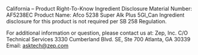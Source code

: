  
 
 
California – Product Right-To-Know Ingredient Disclosure 
Material Number: AF5238EC 
Product Name: Afco 5238 Super Alk Plus 5Gl_Can 
Ingredient disclosure for this product is not required per SB 258 Regulation. 
 
For additional information or question, please contact us at: 
Zep, Inc. 
C/O Technical Services 
3330 Cumberland Blvd. SE, Ste 700 
Atlanta, GA 30339 
Email: asktech@zep.com 
 
 
 
 
